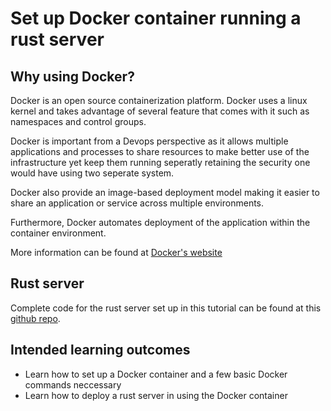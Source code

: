 # Set up Docker container running a rust server

## Why using Docker?

Docker is an open source containerization platform. Docker uses a linux kernel and takes advantage of several feature that comes with it such as namespaces and control groups.

Docker is important from a Devops perspective as it allows multiple applications and processes to share resources to make better use of the infrastructure yet keep them running seperatly retaining the security one would have using two seperate system. 

Docker also provide an image-based deployment model making it easier to share an application or service across multiple environments.

Furthermore, Docker automates deployment of the application within the container environment. 

More information can be found at [Docker's website](https://www.docker.com/)


## Rust server
Complete code for the rust server set up in this tutorial can be found at this [github repo](https://github.com/joloev/DD2482-executable-tutorial).

## Intended learning outcomes
- Learn how to set up a Docker container and a few basic Docker commands neccessary
- Learn how to deploy a rust server in using the Docker container